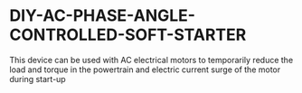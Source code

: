 # DIY-AC-PHASE-ANGLE-CONTROLLED-SOFT-STARTER
This device can be used with AC electrical motors to temporarily reduce the load and torque in the powertrain and electric current surge of the motor during start-up
